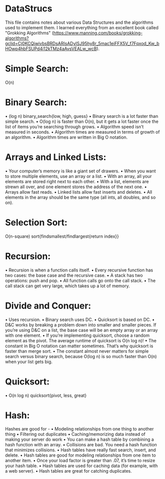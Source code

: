 # DataStrucs

This file contains notes about various Data Structures and the algorithms used to implement them. I learned everything from an excellent book called "Grokking Algorithms" (https://www.manning.com/books/grokking-algorithms?gclid=Cj0KCQjwivbsBRDsARIsADyISJ95hy8r_5mac1eiFFX5V_f7Fqxod_Kw_bHOwp4hbFSUPd4i12kTMz4aAvsVEALw_wcB).

# Simple Search:
O(n)

# Binary Search:
• (log n) binary_search{low, high, guess}
• Binary search is a lot faster than simple search.
• O(log n) is faster than O(n), but it gets a lot faster once the list of items you’re searching through grows.
• Algorithm speed isn’t measured in seconds.
• Algorithm times are measured in terms of growth of an algorithm.
• Algorithm times are written in Big O notation.


# Arrays and Linked Lists:
• Your computer’s memory is like a giant set of drawers.
• When you want to store multiple elements, use an array or a list.
• With an array, all your elements are stored right next to each other.
• With a list, elements are strewn all over, and one element stores the address of the next one.
• Arrays allow fast reads.
• Linked lists allow fast inserts and deletes.
• All elements in the array should be the same type (all ints, all doubles, and so on).

# Selection Sort:
O(n-square) sort{findsmallest/findlargest{return index}}

# Recursion:
• Recursion is when a function calls itself.
• Every recursive function has two cases: the base case and the recursive case.
• A stack has two operations: push and pop.
• All function calls go onto the call stack.
• The call stack can get very large, which takes up a lot of memory.

# Divide and Conquer:
• Uses recursion.
• Binary search uses DC.
• Quicksort is based on DC.
• D&C works by breaking a problem down into smaller and smaller pieces. If you’re using D&C on a list, the base case will be an empty array or an array with one element.
• If you’re implementing quicksort, choose a random element as the pivot. The average runtime of quicksort is O(n log n)!
• The constant in Big O notation can matter sometimes. That’s why quicksort is faster than merge sort.
• The constant almost never matters for simple search versus binary search, because O(log n) is so much faster than O(n) when your list gets big.

# Quicksort:
• O(n log n) quicksort{pivot, less, great}

# Hash:
Hashes are good for - 
• Modeling relationships from one thing to another thing
• Filtering out duplicates
• Caching/memorizing data instead of making your server do work
• You can make a hash table by combining a hash function with an array.
• Collisions are bad. You need a hash function that minimizes collisions.
• Hash tables have really fast search, insert, and delete.
• Hash tables are good for modeling relationships from one item to another item.
• Once your load factor is greater than .07, it’s time to resize your hash table.
• Hash tables are used for caching data (for example, with a web server).
• Hash tables are great for catching duplicates.
